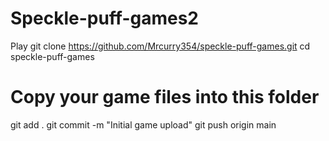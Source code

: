 # Speckle-puff-games2
Play
git clone https://github.com/Mrcurry354/speckle-puff-games.git
cd speckle-puff-games
# Copy your game files into this folder
git add .
git commit -m "Initial game upload"
git push origin main
